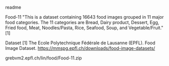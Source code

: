 readme

Food-11
"This is a dataset containing 16643 food images grouped in 11 major food categories. The 11 categories are Bread, Dairy product, Dessert, Egg, Fried food, Meat, Noodles/Pasta, Rice, Seafood, Soup, and Vegetable/Fruit."[1]


Dataset
[1] The Ecole Polytechnique Fédérale de Lausanne (EPFL). Food Image Dataset. https://mmspg.epfl.ch/downloads/food-image-datasets/

grebvm2.epfl.ch/lin/food/Food-11.zip
